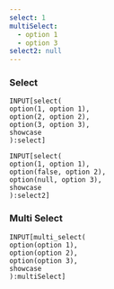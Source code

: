 ```yaml
---
select: 1
multiSelect:
  - option 1
  - option 3
select2: null
---
```


### Select
```meta-bind
INPUT[select(
option(1, option 1), 
option(2, option 2), 
option(3, option 3), 
showcase
):select]
```

```meta-bind
INPUT[select(
option(1, option 1), 
option(false, option 2), 
option(null, option 3), 
showcase
):select2]
```


### Multi Select
```meta-bind
INPUT[multi_select(
option(option 1), 
option(option 2), 
option(option 3), 
showcase
):multiSelect]

```